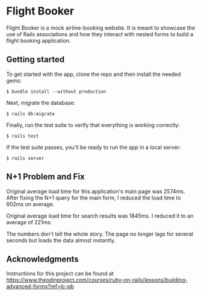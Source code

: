 # Flight Booker

Flight Booker is a mock airline-booking website. It is meant to showcase the use of Rails associations and how they interact with nested forms to build a flight booking application.

## Getting started

To get started with the app, clone the repo and then install the needed gems:

```
$ bundle install --without production
```

Next, migrate the database:

```
$ rails db:migrate
```

Finally, run the test suite to verify that everything is working correctly:

```
$ rails test
```

If the test suite passes, you'll be ready to run the app in a local server:

```
$ rails server
```

## N+1 Problem and Fix

Original average load time for this application's main page was 2574ms. After fixing the N+1 query for the main form, I reduced the load time to 602ms on average.

Original average load time for search results was 1845ms. I reduced it to an average of 221ms. 

The numbers don't tell the whole story. The page no longer lags for several seconds but loads the data almost instantly.

## Acknowledgments

Instructions for this project can be found at https://www.theodinproject.com/courses/ruby-on-rails/lessons/building-advanced-forms?ref=lc-pb
